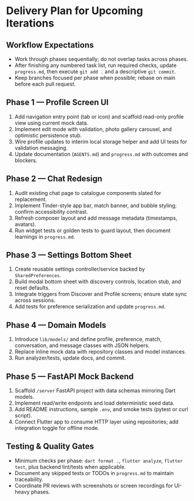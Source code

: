 # Delivery Plan for Upcoming Iterations

## Workflow Expectations

- Work through phases sequentially; do not overlap tasks across phases.
- After finishing any numbered task list, run required checks, update `progress.md`, then execute `git add .` and a descriptive `git commit`.
- Keep branches focused per phase when possible; rebase on main before each pull request.

## Phase 1 — Profile Screen UI

1. Add navigation entry point (tab or icon) and scaffold read-only profile view using current mock data.
2. Implement edit mode with validation, photo gallery carousel, and optimistic persistence stub.
3. Wire profile updates to interim local storage helper and add UI tests for validation messaging.
4. Update documentation (`AGENTS.md`) and `progress.md` with outcomes and blockers.

## Phase 2 — Chat Redesign

1. Audit existing chat page to catalogue components slated for replacement.
2. Implement Tinder-style app bar, match banner, and bubble styling; confirm accessibility contrast.
3. Refresh composer layout and add message metadata (timestamps, avatars).
4. Run widget tests or golden tests to guard layout, then document learnings in `progress.md`.

## Phase 3 — Settings Bottom Sheet

1. Create reusable settings controller/service backed by `SharedPreferences`.
2. Build modal bottom sheet with discovery controls, location stub, and reset defaults.
3. Integrate triggers from Discover and Profile screens; ensure state sync across sessions.
4. Add tests for preference serialization and update `progress.md`.

## Phase 4 — Domain Models

1. Introduce `lib/models/` and define profile, preference, match, conversation, and message classes with JSON helpers.
2. Replace inline mock data with repository classes and model instances.
3. Run analyzer/tests, update docs, and commit.

## Phase 5 — FastAPI Mock Backend

1. Scaffold `/server` FastAPI project with data schemas mirroring Dart models.
2. Implement read/write endpoints and load deterministic seed data.
3. Add README instructions, sample `.env`, and smoke tests (pytest or curl script).
4. Connect Flutter app to consume HTTP layer using repositories; add integration toggle for offline mode.

## Testing & Quality Gates

- Minimum checks per phase: `dart format .`, `flutter analyze`, `flutter test`, plus backend lint/tests when applicable.
- Document any skipped tests or TODOs in `progress.md` to maintain traceability.
- Coordinate PR reviews with screenshots or screen recordings for UI-heavy phases.
